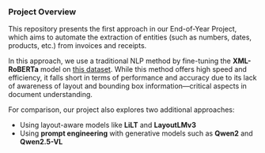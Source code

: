 ### Project Overview

This repository presents the first approach in our End-of-Year Project, which aims to automate the extraction of entities (such as numbers, dates, products, etc.) from invoices and receipts.

In this approach, we use a traditional NLP method by fine-tuning the **XML-RoBERTa** model on [this dataset](https://github.com/mouadhamri/invoice_dataset). While this method offers high speed and efficiency, it falls short in terms of performance and accuracy due to its lack of awareness of layout and bounding box information—critical aspects in document understanding.

For comparison, our project also explores two additional approaches:
- Using layout-aware models like **LiLT** and **LayoutLMv3**
- Using **prompt engineering** with generative models such as **Qwen2** and **Qwen2.5-VL**
